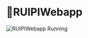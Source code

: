 # 🍃RUIPIWebapp

![RUIPIWebapp Running](https://github.com/dflr10/RUIPIWebapp/blob/master/Animation.gif)
